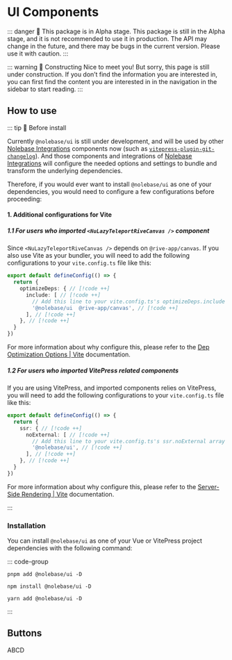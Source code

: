 <script setup>
import { NuButton } from '@nolebase/ui'
</script>

# UI Components <Badge type="danger" text="Alpha" />

::: danger 🛑 This package is in Alpha stage.
This package is still in the Alpha stage, and it is not recommended to use it in production. The API may change in the future, and there may be bugs in the current version. Please use it with caution.
:::

::: warning 🚧 Constructing
Nice to meet you! But sorry, this page is still under construction. If you don’t find the information you are interested in, you can first find the content you are interested in in the navigation in the sidebar to start reading.
:::

## How to use

::: tip 🙋 Before install

Currently `@nolebase/ui` is still under development, and will be used by other [Nolebase Integrations](https://nolebase-integrations.ayaka.io) components now (such as [`vitepress-plugin-git-changelog`](/pages/en/integrations/vitepress-plugin-git-changelog/)). And those components and integrations of [Nolebase Integrations](https://nolebase-integrations.ayaka.io) will configure the needed options and settings to bundle and transform the underlying dependencies.

Therefore, if you would ever want to install `@nolebase/ui` as one of your dependencies, you would need to configure a few configurations before proceeding:

#### 1. Additional configurations for Vite

##### 1.1 For users who imported `<NuLazyTeleportRiveCanvas />` component

Since `<NuLazyTeleportRiveCanvas />` depends on `@rive-app/canvas`. If you also use Vite as your bundler, you will need to add the following configurations to your `vite.config.ts` file like this:

```typescript
export default defineConfig(() => {
  return {
    optimizeDeps: { // [!code ++]
      include: [ // [!code ++]
        // Add this line to your vite.config.ts's optimizeDeps.include array // [!code ++]
        '@nolebase/ui  @rive-app/canvas', // [!code ++]
      ], // [!code ++]
    }, // [!code ++]
  }
})
```

For more information about why configure this, please refer to the [Dep Optimization Options | Vite](https://vitejs.dev/config/dep-optimization-options.html#optimizedeps-exclude) documentation.

##### 1.2 For users who imported VitePress related components

If you are using VitePress, and imported components relies on VitePress, you will need to add the following configurations to your `vite.config.ts` file like this:

```typescript
export default defineConfig(() => {
  return {
    ssr: { // [!code ++]
      noExternal: [ // [!code ++]
        // Add this line to your vite.config.ts's ssr.noExternal array // [!code ++]
        '@nolebase/ui', // [!code ++]
      ], // [!code ++]
    }, // [!code ++]
  }
})
```

For more information about why configure this, please refer to the [Server-Side Rendering | Vite](https://vitejs.dev/guide/ssr.html#ssr-externals) documentation.

:::

### Installation

You can install `@nolebase/ui` as one of your Vue or VitePress project dependencies with the following command:

::: code-group

```shell [pnpm]
pnpm add @nolebase/ui -D
```

```shell [npm]
npm install @nolebase/ui -D
```

```shell [yarn]
yarn add @nolebase/ui -D
```

:::

## Buttons

<div>
  <NuButton>
    ABCD
  </NuButton>
</div>
